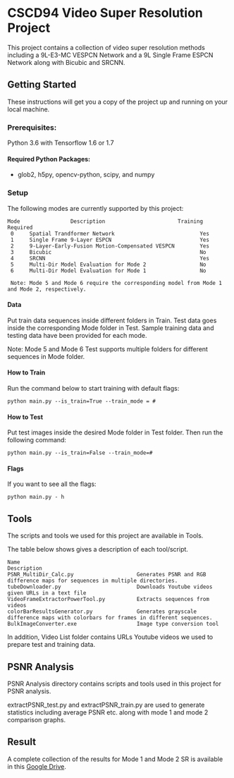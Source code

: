 # CSCD94 Video Super Resolution Project

This project contains a collection of video super resolution methods including a 9L-E3-MC VESPCN Network
and a 9L Single Frame ESPCN Network along with Bicubic and SRCNN.

## Getting Started

These instructions will get you a copy of the project up and running on your local machine.

### Prerequisites:

Python 3.6 with Tensorflow 1.6 or 1.7

#### Required Python Packages:

- glob2, h5py, opencv-python, scipy, and numpy

### Setup

The following modes are currently supported by this project:

```
Mode                Description                       Training Required
 0     Spatial Trandformer Network                           Yes      
 1     Single Frame 9-Layer ESPCN                            Yes 
 2     9-Layer-Early-Fusion Motion-Compensated VESPCN        Yes
 3     Bicubic                                               No
 4     SRCNN                                                 Yes                     
 5     Multi-Dir Model Evaluation for Mode 2                 No
 6     Multi-Dir Model Evaluation for Mode 1                 No
 
 Note: Mode 5 and Mode 6 require the corresponding model from Mode 1 and Mode 2, respectively.
```

#### Data

Put train data sequences inside different folders in Train. Test data goes inside the corresponding Mode folder in Test. 
Sample training data and testing data have been provided for each mode. 

Note: Mode 5 and Mode 6 Test supports multiple folders for different sequences in Mode folder.

#### How to Train

Run the command below to start training with default flags:
```
python main.py --is_train=True --train_mode = #
```

#### How to Test

Put test images inside the desired Mode folder in Test folder.
Then run the following command:
```
python main.py --is_train=False --train_mode=#
```

#### Flags

If you want to see all the flags:
```
python main.py - h
```

## Tools

The scripts and tools we used for this project are available in Tools.

The table below shows gives a description of each tool/script.

```
Name                                                             Description
PSNR_MultiDir_Calc.py                    Generates PSNR and RGB difference maps for sequences in multiple directories.                       
tubeDownloader.py                        Downloads Youtube videos given URLs in a text file
VideoFrameExtractorPowerTool.py          Extracts sequences from videos
colorBarResultsGenerator.py              Generates grayscale difference maps with colorbars for frames in different sequences.
BulkImageConverter.exe                   Image type conversion tool
```

In addition, Video List folder contains URLs Youtube videos we used to prepare test and training data. 

## PSNR Analysis

PSNR Analysis directory contains scripts and tools used in this project for PSNR analysis.

extractPSNR_test.py and extractPSNR_train.py are used to generate statistics including average PSNR etc. along with mode 1 and mode 2 comparison graphs. 

## Result

A complete collection of the results for Mode 1 and Mode 2 SR is available in this [Google Drive](https://drive.google.com/drive/folders/1sL2Gdc12WQ-lv6pTagdKXpLFlszSkA-Z?usp=sharing). 

















